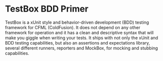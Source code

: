 # TestBox BDD Primer

TestBox is a xUnit style and behavior-driven development (BDD) testing framework for CFML (ColdFusion). It does not depend on any other framework for operation and it has a clean and descriptive syntax that will make you giggle when writing your tests. It ships with not only the xUnit and BDD testing capabilities, but also an assertions and expectations library, several different runners, reporters and MockBox, for mocking and stubbing capabilities.
